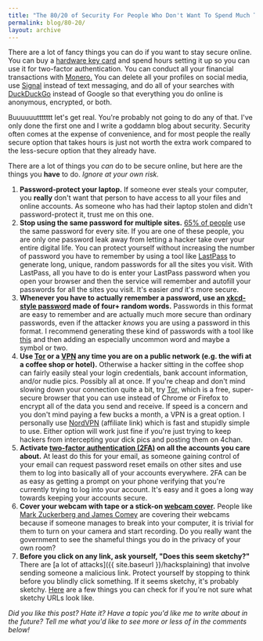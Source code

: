 ```yaml
---
title: "The 80/20 of Security For People Who Don't Want To Spend Much Time Thinking About Security"
permalink: blog/80-20/
layout: archive
---
```


There are a lot of fancy things you can do if you want to stay secure online. You can buy a [hardware key card](https://www.yubico.com/why-yubico/for-individuals/) and spend hours setting it up so you can use it for two-factor authentication. You can conduct all your financial transactions with [Monero.](https://www.wired.com/2017/01/monero-drug-dealers-cryptocurrency-choice-fire/) You can delete all your profiles on social media, use [Signal](https://signal.org/) instead of text messaging, and do all of your searches with [DuckDuckGo](https://duckduckgo.com/) instead of Google so that everything you do online is anonymous, encrypted, or both.

Buuuuuuttttttt let's get real. You're probably not going to do any of that. I've only done the first one and I write a goddamn blog about security. Security often comes at the expense of convenience, and for most people the really secure option that takes hours is just not worth the extra work compared to the less-secure option that they already have.

There are a lot of things you *can* do to be secure online, but here are the things you **have** to do. *Ignore at your own risk.*

1. **Password-protect your laptop.** If someone ever steals your computer, you **really** don't want that person to have access to all your files and online accounts. As someone who has had their laptop stolen and didn't password-protect it, trust me on this one.
1. **Stop using the same password for multiple sites.** [65% of people](https://www.entrepreneur.com/article/242208) use the same password for every site. If you are one of these people, you are only one password leak away from letting a hacker take over your entire digital life. You can protect yourself without increasing the number of password you have to remember by using a tool like [LastPass](https://www.lastpass.com/) to generate long, unique, random passwords for all the sites you visit. With LastPass, all you have to do is enter your LastPass password when you open your browser and then the service will remember and autofill your passwords for all the sites you visit. It's easier *and* it's more secure.
1. **Whenever you have to actually remember a password, use an [xkcd-style password](https://xkcd.com/936/) made of four+ random words.** Passwords in this format are easy to remember and are actually much more secure than ordinary passwords, even if the attacker *knows* you are using a password in this format. I recommend generating these kind of passwords with a tool like [this](http://preshing.com/20110811/xkcd-password-generator/) and then adding an especially uncommon word and maybe a symbol or two.
1. **Use [Tor](https://www.torproject.org/projects/torbrowser.html.en) or a [VPN](https://lifehacker.com/5940565/why-you-should-start-using-a-vpn-and-how-to-choose-the-best-one-for-your-needs) any time you are on a public network (e.g. the wifi at a coffee shop or hotel).** Otherwise a hacker sitting in the coffee shop can fairly easily steal your login credentials, bank account information, and/or nudie pics. Possibly all at once. If you're cheap and don't mind slowing down your connection quite a bit, try [Tor,](https://www.torproject.org/projects/torbrowser.html.en) which is a free, super-secure browser that you can use instead of Chrome or Firefox to encrypt all of the data you send and receive. If speed is a concern and you don't mind paying a few bucks a month, a VPN is a great option. I personally use [NordVPN](https://go.nordvpn.net/aff_c?offer_id=15&aff_id=7284&url_id=263) (affiliate link) which is fast and stupidly simple to use. Either option will work just fine if you're just trying to keep hackers from intercepting your dick pics and posting them on 4chan.
1. **Activate [two-factor authentication (2FA)](https://www.cnet.com/how-to/how-and-why-to-use-two-factor-authentication/) on all the accounts you care about.** At least do this for your email, as someone gaining control of your email can request password reset emails on other sites and use them to log into basically all of your accounts everywhere. 2FA can be as easy as getting a prompt on your phone verifying that you're currently trying to log into your account. It's easy and it goes a long way towards keeping your accounts secure.
1. **Cover your webcam with tape or a stick-on [webcam cover](http://amzn.to/2zb81ZU).** People like [Mark Zuckerberg and James Comey](https://www.theguardian.com/technology/2016/jun/22/mark-zuckerberg-tape-webcam-microphone-facebook) are covering their webcams because if someone manages to break into your computer, it is trivial for them to turn on your camera and start recording. Do you really want the government to see the shameful things you do in the privacy of your own room?
1. **Before you click on any link, ask yourself, "Does this seem sketchy?"** There are [a lot of attacks]({{ site.baseurl }}/hacksplaining) that involve sending someone a malicious link. Protect yourself by stopping to think before you blindly click something. If it seems sketchy, it's probably sketchy. [Here](https://www.lifewire.com/how-to-test-a-suspicious-link-without-clicking-it-2487171) are a few things you can check for if you're not sure what sketchy URLs look like.


*Did you like this post? Hate it? Have a topic you'd like me to write about in the future? Tell me what you'd like to see more or less of in the comments below!*
